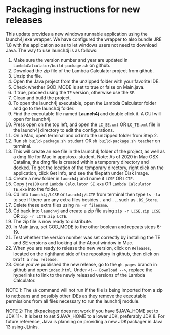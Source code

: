 # **Packaging instructions for new releases**

This update provides a new windows runnable application using the launch4j exe wrapper. We have configured the wrapper to also bundle JRE 1.8 with the application so as to let windows users not need to download Java. The way to use launch4j is as follows: 

1. Make sure the version number and year are updated in `LambdaCalculator/build-package.sh` on github.
2. Download the zip file of the Lambda Calculator project from github.
3. Unzip the file.
4. Open the Java project from the unzipped folder with your favorite IDE.
5. Check whether GOD_MODE is set to true or false on Main.java.
6. If true, proceed using the `TE` version, otherwise use the `SE`. 
7. Clean and build the project.
8. To open the launch4j executable, open the Lambda Calculator folder and go to the launch4j folder.
9. Find the executable file named **Launch4j** and double click it. A GUI will open for launch4j.
10. Press open on the top left, and open the `LC_SE.xml` OR `LC_TE.xml` file in the launch4j directory to edit the configurations.
11. On a Mac, open terminal and cd into the unzipped folder from Step 2.
12. Run `sh build-package.sh student` OR `sh build-package.sh teacher` on terminal.
13. This will create an exe file in the launch4j folder of the project, as well as a dmg file for Mac in apps/osx-student. Note: As of 2020 in Mac OSX Catalina, the dmg file is created within a temporary directory and docked. To get the location of the temporary directory, right click on the application, click Get Info, and see the filepath under Disk Image.
14. Create a new folder in `launch4j` and name it `LCSE` OR `LCTE`.
15. Copy `jre180` and `Lambda Calculator SE.exe` OR `Lambda Calculator TE.exe` into the folder.
16. Cd into `launch4j/LCSE` or `launch4j/LCTE` from terminal then type `ls -la` to see if there are any extra files besides `.` and `..`, such as `.DS_Store`.
17. Delete these extra files using `rm -r filename`.
18. Cd back into `launch4j` and create a zip file using `zip -r LCSE.zip LCSE` OR `zip -r LCTE.zip LCTE`. 
19. The zip file is now ready to distribute.
20. In Main.java, set GOD_MODE to the other boolean and repeats steps 6-19. 
21. Test whether the version number was set correctly by installing the TE and SE versions and looking at the About window in Mac. 
22. When you are ready to release the new version, click on `Releases`, located on the righthand side of the repository in github, then click on `Draft a new release`.
23. Once you've published the new release, go to the `gh-pages` branch in github and open `index.html`. Under `<!-- Download -->`, replace the hyperlinks to link to the newly released versions of the Lambda Calculator.

NOTE 1: The `sh` command will not run if the file is being imported from a zip to netbeans and possibly other IDEs as they remove the executable permissions from all files necessary to run the launch4j module. 

NOTE 2: The jdkpackager does not work if you have $JAVA_HOME set to JDK 11+. It is best to set $JAVA_HOME to a lower JDK, preferably JDK 8. For future reference, Java is planning on providing a new JDKpackager in Java 13 using JLinks. 
